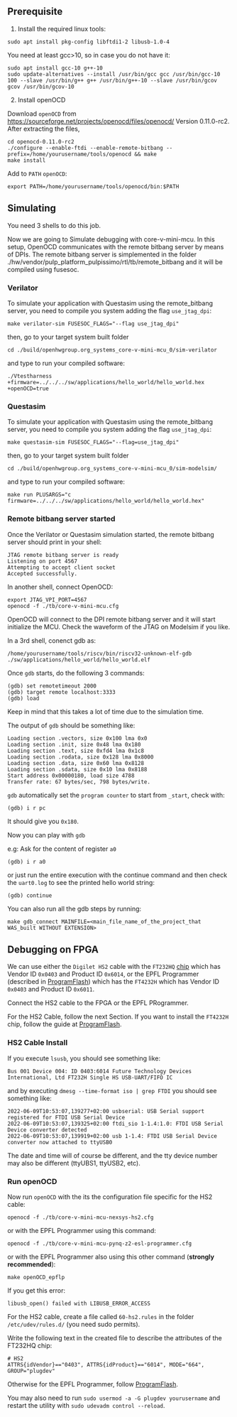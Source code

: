 ## Prerequisite

1. Install the required linux tools:

```
sudo apt install pkg-config libftdi1-2 libusb-1.0-4
```

You need at least gcc>10, so in case you do not have it:

```
sudo apt install gcc-10 g++-10
sudo update-alternatives --install /usr/bin/gcc gcc /usr/bin/gcc-10 100 --slave /usr/bin/g++ g++ /usr/bin/g++-10 --slave /usr/bin/gcov gcov /usr/bin/gcov-10
```

2. Install openOCD

Download `openOCD` from https://sourceforge.net/projects/openocd/files/openocd/
Version 0.11.0-rc2.
After extracting the files,

```
cd openocd-0.11.0-rc2
./configure --enable-ftdi --enable-remote-bitbang --prefix=/home/yourusername/tools/openocd && make
make install
```

Add to `PATH` `openOCD`:

```
export PATH=/home/yourusername/tools/openocd/bin:$PATH
```
## Simulating

You need 3 shells to do this job.

Now we are going to Simulate debugging with core-v-mini-mcu.
In this setup, OpenOCD communicates with the remote bitbang server by means of DPIs.
The remote bitbang server is simplemented in the folder ./hw/vendor/pulp_platform_pulpissimo/rtl/tb/remote_bitbang and it will be compiled using fusesoc.

### Verilator

To simulate your application with Questasim using the remote_bitbang server, you need to compile you system adding the flag `use_jtag_dpi`:

```
make verilator-sim FUSESOC_FLAGS="--flag use_jtag_dpi"
```

then, go to your target system built folder

```
cd ./build/openhwgroup.org_systems_core-v-mini-mcu_0/sim-verilator
```

and type to run your compiled software:

```
./Vtestharness +firmware=../../../sw/applications/hello_world/hello_world.hex +openOCD=true
```

### Questasim

To simulate your application with Questasim using the remote_bitbang server, you need to compile you system adding the flag `use_jtag_dpi`:

```
make questasim-sim FUSESOC_FLAGS="--flag=use_jtag_dpi"
```

then, go to your target system built folder

```
cd ./build/openhwgroup.org_systems_core-v-mini-mcu_0/sim-modelsim/
```

and type to run your compiled software:

```
make run PLUSARGS="c firmware=../../../sw/applications/hello_world/hello_world.hex"
```
### Remote bitbang server started

Once the Verilator or Questasim simulation started, the remote bitbang server should print in your shell:

```
JTAG remote bitbang server is ready
Listening on port 4567
Attempting to accept client socket
Accepted successfully.
```

In another shell, connect OpenOCD:

```
export JTAG_VPI_PORT=4567
openocd -f ./tb/core-v-mini-mcu.cfg
```

OpenOCD will connect to the DPI remote bitbang server and it will start initialize the MCU.
Check the waveform of the JTAG on Modelsim if you like.

In a 3rd shell, conenct gdb as:

```
/home/yourusername/tools/riscv/bin/riscv32-unknown-elf-gdb ./sw/applications/hello_world/hello_world.elf
```

Once `gdb` starts, do the following 3 commands:
```
(gdb) set remotetimeout 2000
(gdb) target remote localhost:3333
(gdb) load
```

Keep in mind that this takes a lot of time due to the simulation time.

The output of `gdb` should be something like:

```
Loading section .vectors, size 0x100 lma 0x0
Loading section .init, size 0x48 lma 0x180
Loading section .text, size 0xfd4 lma 0x1c8
Loading section .rodata, size 0x128 lma 0x8000
Loading section .data, size 0x60 lma 0x8128
Loading section .sdata, size 0x10 lma 0x8188
Start address 0x00000180, load size 4788
Transfer rate: 67 bytes/sec, 798 bytes/write.
```

`gdb` automatically set the `program counter` to start from `_start`, check with:

```
(gdb) i r pc
```
It should give you `0x180`.

Now you can play with `gdb`

e.g: Ask for the content of register `a0`

```
(gdb) i r a0
```
or just run the entire execution with the continue command and then check the `uart0.log` to see the printed hello world string:

```
(gdb) continue
```

You can also run all the gdb steps by running:
```
make gdb_connect MAINFILE=<main_file_name_of_the_project_that WAS_built WITHOUT EXTENSION>
```

## Debugging on FPGA

We can use either the `Digilet HS2` cable with the `FT232HQ` [chip](https://www.ftdichip.com/Support/Documents/TechnicalNotes/TN_100_USB_VID-PID_Guidelines.pdf) which has Vendor ID `0x0403` and Product ID `0x6014`, or the EPFL Programmer (described in
[ProgramFlash](./ProgramFlash.md)) which has the `FT4232H` which has Vendor ID `0x0403` and Product ID `0x6011`.

Connect the HS2 cable to the FPGA or the EPFL PRogrammer.

For the HS2 Cable, follow the next Section.
If you want to install the `FT4232H` chip, follow the guide at [ProgramFlash](./ProgramFlash.md).

### HS2 Cable Install


If you execute `lsusb`, you should see something like:

```
Bus 001 Device 004: ID 0403:6014 Future Technology Devices International, Ltd FT232H Single HS USB-UART/FIFO IC
```

and by executing `dmesg --time-format iso | grep FTDI` you should see something like:

```
2022-06-09T10:53:07,139277+02:00 usbserial: USB Serial support registered for FTDI USB Serial Device
2022-06-09T10:53:07,139325+02:00 ftdi_sio 1-1.4:1.0: FTDI USB Serial Device converter detected
2022-06-09T10:53:07,139919+02:00 usb 1-1.4: FTDI USB Serial Device converter now attached to ttyUSB0
```
The date and time will of course be different, and the tty device number may also be different (ttyUBS1, ttyUSB2, etc).


### Run openOCD

Now run `openOCD` with the its the configuration file specific for the HS2 cable:

```
openocd -f ./tb/core-v-mini-mcu-nexsys-hs2.cfg
```

or with the EPFL Programmer using this command:

```
openocd -f ./tb/core-v-mini-mcu-pynq-z2-esl-programmer.cfg
```

or with the EPFL Programmer also using this other command (**strongly recommended**):

```
make openOCD_epflp
```


If you get this error:

```
libusb_open() failed with LIBUSB_ERROR_ACCESS
```

For the HS2 cable, create a file called `60-hs2.rules` in the folder `/etc/udev/rules.d/` (you need sudo permits).

Write the following text in the created file to describe the attributes of the FT232HQ chip:

```
# HS2
ATTRS{idVendor}=="0403", ATTRS{idProduct}=="6014", MODE="664", GROUP="plugdev"
```

Otherwise for the EPFL Programmer, follow [ProgramFlash](./ProgramFlash.md).

You may also need to run `sudo usermod -a -G plugdev yourusername` and restart the utility with `sudo udevadm control --reload`.
